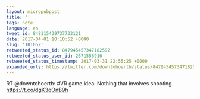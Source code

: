 ```yaml
---
layout: micropubpost
title: ''
tags: note
language: en
tweet_id: 848115439737733121
date: 2017-04-01 10:10:52 +0000
slug: '101052'
retweeted_status_id: 847945457347182592
retweeted_status_user_id: 2671556916
retweeted_status_timestamp: 2017-03-31 22:55:25 +0000
expanded_urls: https://twitter.com/downtohoerth/status/847945457347182592/photo/1,https://twitter.com/downtohoerth/status/847945457347182592/photo/1
---
```

RT @downtohoerth: #VR game idea: Nothing that involves shooting https://t.co/dgK3qOnB9h
